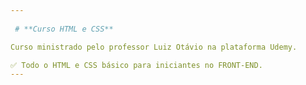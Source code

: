 ```yaml
---
 
 # **Curso HTML e CSS** 

Curso ministrado pelo professor Luiz Otávio na plataforma Udemy.

✅ Todo o HTML e CSS básico para iniciantes no FRONT-END.
---
```

 
